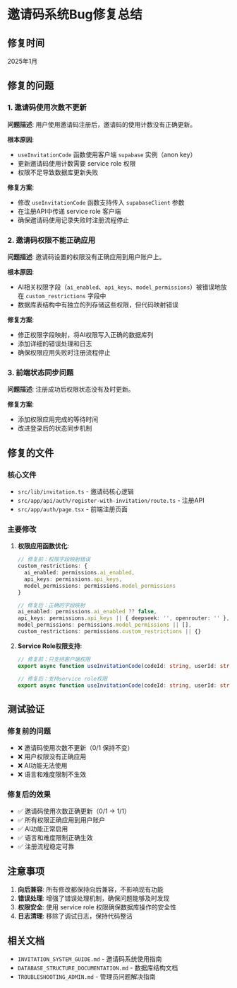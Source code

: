 # 邀请码系统Bug修复总结

## 修复时间

2025年1月

## 修复的问题

### 1. 邀请码使用次数不更新

**问题描述**: 用户使用邀请码注册后，邀请码的使用计数没有正确更新。

**根本原因**:

- `useInvitationCode` 函数使用客户端 `supabase` 实例（anon key）
- 更新邀请码使用计数需要 service role 权限
- 权限不足导致数据库更新失败

**修复方案**:

- 修改 `useInvitationCode` 函数支持传入 `supabaseClient` 参数
- 在注册API中传递 service role 客户端
- 确保邀请码使用记录失败时注册流程停止

### 2. 邀请码权限不能正确应用

**问题描述**: 邀请码设置的权限没有正确应用到用户账户上。

**根本原因**:

- AI相关权限字段（`ai_enabled`、`api_keys`、`model_permissions`）被错误地放在 `custom_restrictions` 字段中
- 数据库表结构中有独立的列存储这些权限，但代码映射错误

**修复方案**:

- 修正权限字段映射，将AI权限写入正确的数据库列
- 添加详细的错误处理和日志
- 确保权限应用失败时注册流程停止

### 3. 前端状态同步问题

**问题描述**: 注册成功后权限状态没有及时更新。

**修复方案**:

- 添加权限应用完成的等待时间
- 改进登录后的状态同步机制

## 修复的文件

### 核心文件

- `src/lib/invitation.ts` - 邀请码核心逻辑
- `src/app/api/auth/register-with-invitation/route.ts` - 注册API
- `src/app/auth/page.tsx` - 前端注册页面

### 主要修改

1. **权限应用函数优化**:

   ```typescript
   // 修复前：权限字段映射错误
   custom_restrictions: {
     ai_enabled: permissions.ai_enabled,
     api_keys: permissions.api_keys,
     model_permissions: permissions.model_permissions
   }

   // 修复后：正确的字段映射
   ai_enabled: permissions.ai_enabled ?? false,
   api_keys: permissions.api_keys || { deepseek: '', openrouter: '' },
   model_permissions: permissions.model_permissions || [],
   custom_restrictions: permissions.custom_restrictions || {}
   ```

2. **Service Role权限支持**:

   ```typescript
   // 修复前：只支持客户端权限
   export async function useInvitationCode(codeId: string, userId: string);

   // 修复后：支持service role权限
   export async function useInvitationCode(codeId: string, userId: string, supabaseClient?: any);
   ```

## 测试验证

### 修复前的问题

- ❌ 邀请码使用次数不更新（0/1 保持不变）
- ❌ 用户权限没有正确应用
- ❌ AI功能无法使用
- ❌ 语言和难度限制不生效

### 修复后的效果

- ✅ 邀请码使用次数正确更新（0/1 → 1/1）
- ✅ 所有权限正确应用到用户账户
- ✅ AI功能正常启用
- ✅ 语言和难度限制正确生效
- ✅ 注册流程稳定可靠

## 注意事项

1. **向后兼容**: 所有修改都保持向后兼容，不影响现有功能
2. **错误处理**: 增强了错误处理机制，确保问题能够及时发现
3. **权限安全**: 使用 service role 权限确保数据库操作的安全性
4. **日志清理**: 移除了调试日志，保持代码整洁

## 相关文档

- `INVITATION_SYSTEM_GUIDE.md` - 邀请码系统使用指南
- `DATABASE_STRUCTURE_DOCUMENTATION.md` - 数据库结构文档
- `TROUBLESHOOTING_ADMIN.md` - 管理员问题解决指南
